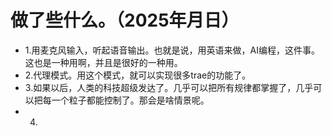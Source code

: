 # 做了些什么。（2025年月日） 

- 1.用麦克风输入，听起语音输出。也就是说，用英语来做，AI编程，这件事。这也是一种用啊，并且是很好的一种用。
- 2.代理模式。用这个模式，就可以实现很多trae的功能了。
- 3.如果以后，人类的科技超级发达了。几乎可以把所有规律都掌握了，几乎可以把每一个粒子都能控制了。那会是啥情景呢。
- 4.
